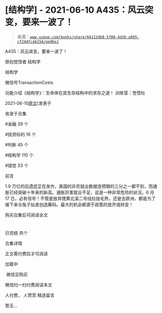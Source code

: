 # [结构学] - 2021-06-10 A435：风云突变，要来一波了！

> 来源：[`www.yuque.com/books/share/641124b8-5f80-4d26-a995-cf244fceb154/ge9bx1`](https://www.yuque.com/books/share/641124b8-5f80-4d26-a995-cf244fceb154/ge9bx1)



A435：风云突变，要来一波了！ 

原创觉悟者 结构学 

结构学 

微信号TransactionCosts 

功能介绍《结构学》：生命体在其生存结构中的求存之道！ 训练营：觉悟社 

2021-06-10[原文](https://mp.weixin.qq.com/s?__biz=MzIzMDYwOTM0Mg==&mid=2247485815&idx=1&sn=e07d2b3e71c1d28218a172aaf9bbb121&chksm=e8b191a6dfc618b067a2992841d1416d9f056d300915305e2646e8ac44a24d35ffeb359d7e78#rd))发表于 

收录于合集 

#金融 39 个 

#投资标的 16 个 

#判断 45 个 

#结构学 110 个 

#错觉 33 个 

前言 

1.9 万亿的后遗症正在发作，美国的非农就业数据连预期的三分之一都不到，而通胀已经突破十年来的新高。通胀厉害就业不足，这是一种非常危险的状况。6 月 17 日，必有信号！不管是放弃搅黄北溪二号线拉拢毛熊，还是去欧洲，都是为了接下来与兔子扯皮创造筹码。最大的机会都源于政策的放开或转变！ 

购买合集后可阅读全文 

# 

已完结 共个 

合集详情 

正文需付费后才可阅读 

加载中 

 微信豆购买 

微信扫一扫付费阅读本文 

人付费， 人赞赏 <ne-h3 id="HFuI9" data-lake-id="HFuI9"><ne-heading-ext><ne-heading-anchor></ne-heading-anchor><ne-heading-fold></ne-heading-fold></ne-heading-ext><ne-heading-content>精选留言</ne-heading-content></ne-h3> 

暂无...